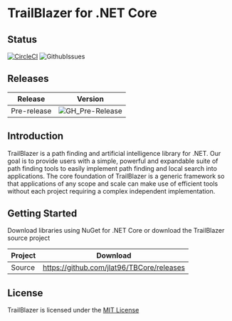 # TrailBlazer for .NET Core

## Status

[![CircleCI](https://circleci.com/gh/jlat96/TBCore/tree/master.svg?style=svg&circle-token=a7d863cfb0fe6c6023a12dbf4aa8eca916c52f3b)](https://circleci.com/gh/jlat96/TBCore/tree/master) ![GithubIssues](https://img.shields.io/github/issues/jlat96/TBCore)

## Releases

|Release|Version|
|-------|-------|
|Pre-release|![GH_Pre-Release](https://img.shields.io/github/v/release/jlat96/TBCore?include_prereleases)|

## Introduction

TrailBlazer is a path finding and artificial intelligence library for .NET. Our goal is to provide users with a simple, powerful and expandable suite of path finding tools to easily implement path finding and local search into applications. The core foundation of TrailBlazer is a generic framework so that applications of any scope and scale can make use of efficient tools without each project requiring a complex independent implementation.

## Getting Started

Download libraries using NuGet for .NET Core or download the TrailBlazer source project

|Project  |Download                                  |
|---------|------------------------------------------|
|Source   |https://github.com/jlat96/TBCore/releases |

## License

TrailBlazer is licensed under the [MIT License](./LICENSE)
